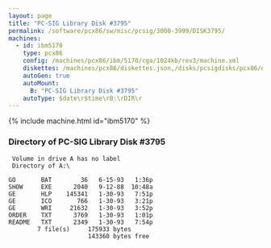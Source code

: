 ```yaml
---
layout: page
title: "PC-SIG Library Disk #3795"
permalink: /software/pcx86/sw/misc/pcsig/3000-3999/DISK3795/
machines:
  - id: ibm5170
    type: pcx86
    config: /machines/pcx86/ibm/5170/cga/1024kb/rev3/machine.xml
    diskettes: /machines/pcx86/diskettes.json,/disks/pcsigdisks/pcx86/diskettes.json
    autoGen: true
    autoMount:
      B: "PC-SIG Library Disk #3795"
    autoType: $date\r$time\rB:\rDIR\r
---
```


{% include machine.html id="ibm5170" %}

### Directory of PC-SIG Library Disk #3795

     Volume in drive A has no label
     Directory of A:\

    GO       BAT        36   6-15-93   1:36p
    SHOW     EXE      2040   9-12-88  10:48a
    GE       HLP    145341   1-30-93   7:51p
    GE       ICO       766   1-30-93   3:21p
    GE       WRI     21632   1-30-93   3:52p
    ORDER    TXT      3769   1-30-93   1:01p
    README   TXT      2349   1-30-93   7:54p
            7 file(s)     175933 bytes
                          143360 bytes free
